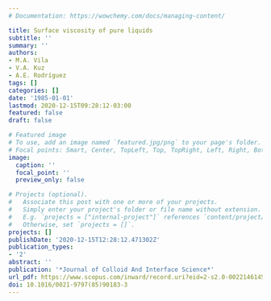 ```yaml
---
# Documentation: https://wowchemy.com/docs/managing-content/

title: Surface viscosity of pure liquids
subtitle: ''
summary: ''
authors:
- M.A. Vila
- V.A. Kuz
- A.E. Rodríguez
tags: []
categories: []
date: '1985-01-01'
lastmod: 2020-12-15T09:28:12-03:00
featured: false
draft: false

# Featured image
# To use, add an image named `featured.jpg/png` to your page's folder.
# Focal points: Smart, Center, TopLeft, Top, TopRight, Left, Right, BottomLeft, Bottom, BottomRight.
image:
  caption: ''
  focal_point: ''
  preview_only: false

# Projects (optional).
#   Associate this post with one or more of your projects.
#   Simply enter your project's folder or file name without extension.
#   E.g. `projects = ["internal-project"]` references `content/project/deep-learning/index.md`.
#   Otherwise, set `projects = []`.
projects: []
publishDate: '2020-12-15T12:28:12.471302Z'
publication_types:
- '2'
abstract: ''
publication: '*Journal of Colloid And Interface Science*'
url_pdf: https://www.scopus.com/inward/record.uri?eid=2-s2.0-0022146145&doi=10.1016%2f0021-9797%2885%2990183-3&partnerID=40&md5=c1e1b42cd6cdf29a9339563de8a59b8d
doi: 10.1016/0021-9797(85)90183-3
---
```

